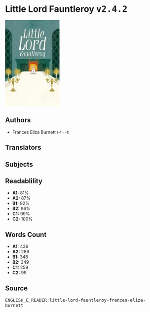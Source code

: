 # Little Lord Fauntleroy <kbd>v2.4.2</kbd>

![](./cover.medium.jpg "")

## Authors


 - Frances Eliza Burnett <small>(-1 - -1)</small>

## Translators



## Subjects



## Readablility


 - **A1:** 81%
 - **A2:** 87%
 - **B1:** 92%
 - **B2:** 96%
 - **C1:** 99%
 - **C2:** 100%

## Words Count


 - **A1:** 436
 - **A2:** 286
 - **B1:** 348
 - **B2:** 349
 - **C1:** 259
 - **C2:** 99

## Source


<kbd>ENGLISH_E_READER:little-lord-fauntleroy-frances-eliza-burnett</kbd>
